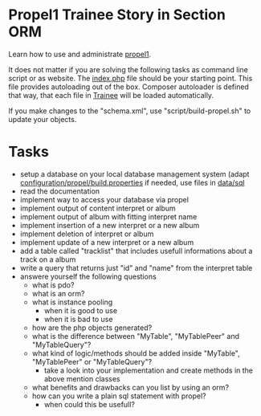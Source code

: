 # Propel1 Trainee Story in Section ORM

Learn how to use and administrate [propel1](http://propelorm.org/Propel/documentation/).

It does not matter if you are solving the following tasks as command line script or as website.
The [index.php](https://github.com/stevleibelt/trainee/blob/master/orm/propel1/public/index.php) file should be your starting point. This file provides autoloading out of the box.
Composer autoloader is defined that way, that each file in [Trainee](https://github.com/stevleibelt/trainee/blob/master/orm/propel1/source/Trainee) will be loaded automatically.

If you make changes to the "schema.xml", use "script/build-propel.sh" to update your objects.

# Tasks

* setup a database on your local database management system (adapt [configuration/propel/build.properties](https://github.com/stevleibelt/trainee/blob/master/orm/propel1/configuration/propel/build.properties) if needed, use files in [data/sql](https://github.com/stevleibelt/trainee/blob/master/orm/propel1/data/sql])
* read the documentation
* implement way to access your database via propel
* implement output of content interpret or album
* implement output of album with fitting interpret name
* implement insertion of a new interpret or a new album
* implement deletion of interpret or album
* implement update of a new interpret or a new album
* add a table called "tracklist" that includes usefull informations about a track on a album
* write a query that returns just "id" and "name" from the interpret table
* answere yourself the following questions
    * what is pdo?
    * what is an orm?
    * what is instance pooling
        * when it is good to use
        * when it is bad to use
    * how are the php objects generated?
    * what is the difference between "MyTable", "MyTablePeer" and "MyTableQuery"?
    * what kind of logic/methods should be added inside "MyTable", "MyTablePeer" or "MyTableQuery"?
        * take a look into your implementation and create methods in the above mention classes
    * what benefits and drawbacks can you list by using an orm?
    * how can you write a plain sql statement with propel?
        * when could this be usefull?
